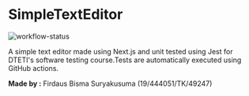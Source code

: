 # SimpleTextEditor
![workflow-status](https://github.com/gldnpz17textEditor/actions/workflows/main.yml/badge.svg)


A simple text editor made using Next.js and unit tested using Jest for DTETI's software testing course.Tests are automatically executed using GitHub actions. 

**Made by :** Firdaus Bisma Suryakusuma (19/444051/TK/49247)
